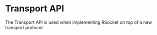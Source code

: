 Transport API
=============

The Transport API is used when implementing RSocket on top of a new transport protocol.
